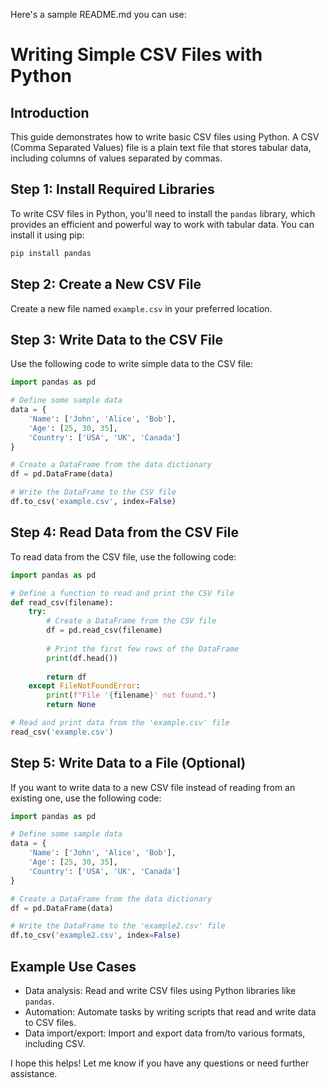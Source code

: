 Here's a sample README.md you can use:

# Writing Simple CSV Files with Python

## Introduction

This guide demonstrates how to write basic CSV files using Python. A CSV (Comma Separated Values) file is a plain text file that stores tabular data, including columns of values separated by commas.

## Step 1: Install Required Libraries

To write CSV files in Python, you'll need to install the `pandas` library, which provides an efficient and powerful way to work with tabular data. You can install it using pip:

```bash
pip install pandas
```

## Step 2: Create a New CSV File

Create a new file named `example.csv` in your preferred location.

## Step 3: Write Data to the CSV File

Use the following code to write simple data to the CSV file:
```python
import pandas as pd

# Define some sample data
data = {
    'Name': ['John', 'Alice', 'Bob'],
    'Age': [25, 30, 35],
    'Country': ['USA', 'UK', 'Canada']
}

# Create a DataFrame from the data dictionary
df = pd.DataFrame(data)

# Write the DataFrame to the CSV file
df.to_csv('example.csv', index=False)
```

## Step 4: Read Data from the CSV File

To read data from the CSV file, use the following code:
```python
import pandas as pd

# Define a function to read and print the CSV file
def read_csv(filename):
    try:
        # Create a DataFrame from the CSV file
        df = pd.read_csv(filename)
        
        # Print the first few rows of the DataFrame
        print(df.head())
        
        return df
    except FileNotFoundError:
        print(f"File '{filename}' not found.")
        return None

# Read and print data from the 'example.csv' file
read_csv('example.csv')
```

## Step 5: Write Data to a File (Optional)

If you want to write data to a new CSV file instead of reading from an existing one, use the following code:
```python
import pandas as pd

# Define some sample data
data = {
    'Name': ['John', 'Alice', 'Bob'],
    'Age': [25, 30, 35],
    'Country': ['USA', 'UK', 'Canada']
}

# Create a DataFrame from the data dictionary
df = pd.DataFrame(data)

# Write the DataFrame to the 'example2.csv' file
df.to_csv('example2.csv', index=False)
```

## Example Use Cases

*   Data analysis: Read and write CSV files using Python libraries like `pandas`.
*   Automation: Automate tasks by writing scripts that read and write data to CSV files.
*   Data import/export: Import and export data from/to various formats, including CSV.

I hope this helps! Let me know if you have any questions or need further assistance.
